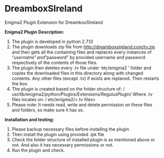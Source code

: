 # DreamboxSIreland
Enigma2 Plugin Extension for DreamboxSIreland

**Enigma2 Plugin Description:**
1. The plugin is developed in python 2.7.13
2. The plugin downloads zip file from http://dreamboxsireland.com/tv.zip and then gets all the containing files and replaces every instances of “$username” and “$password” by provided username and password respectively of the contents of those files.
3. The plugin then deletes every .tv file under ‘etc/enigma2 ‘ folder and copies the downloaded files in this directory along with changed contents. Any other files (except .tv) if exists are replaced. Then restarts the box.
4. The plugin is created based on the folder structure of:
/	usr/lib/enigma2/python/Plugins/Extensions/RegulusPlugin/<plugin files>
Where .tv files locates on:
/	etc/enigma2/<.tv files>
6. Please note: It needs read, write and delete permission on these files and folders, so make sure it has so.

**Installation and testing:**
1.	Please backup necessary files before installing the plugin
2.	Then install the plugin using provided .ipk file
3.	Check the folder structure of installed plugin is as mentioned above or not. And also it has necessary permissions or not.
4.	Run the plugin and check.
